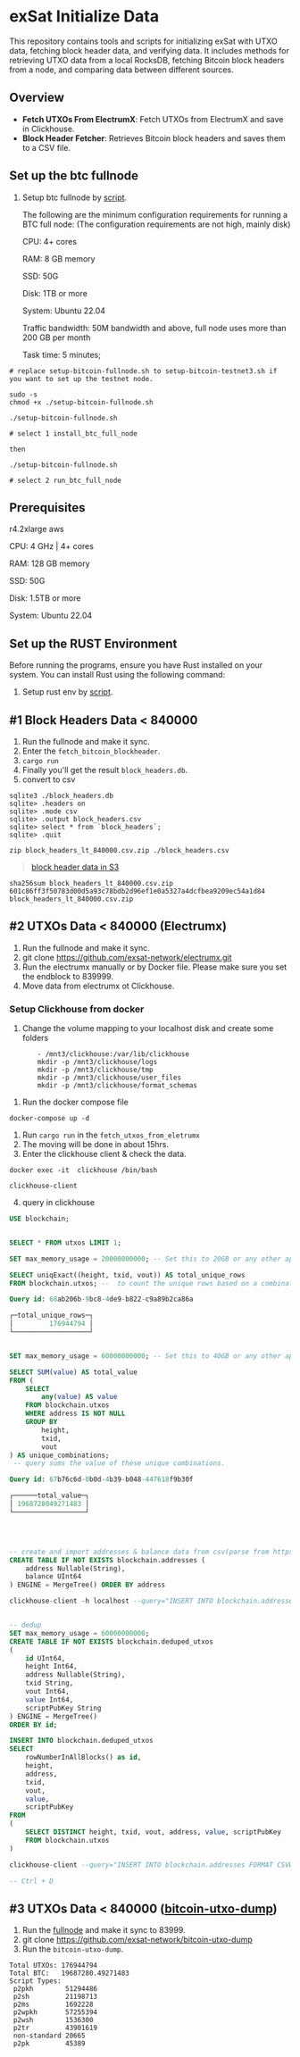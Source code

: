 # exSat Initialize Data

This repository contains tools and scripts for initializing exSat with UTXO data, fetching block header data, and verifying data. It includes methods for retrieving UTXO data from a local RocksDB, fetching Bitcoin block headers from a node, and comparing data between different sources.

## Overview

- **Fetch UTXOs From ElectrumX**: Fetch UTXOs from ElectrumX and save in Clickhouse.
- **Block Header Fetcher**: Retrieves Bitcoin block headers and saves them to a CSV file.



## Set up the btc fullnode

1. Setup btc fullnode by [script](./setup-bitcoin-fullnode.sh).

    The following are the minimum configuration requirements for running a BTC full node: (The configuration requirements are not high, mainly disk)

    CPU: 4+ cores

    RAM: 8 GB memory

    SSD: 50G

    Disk: 1TB or more

    System: Ubuntu 22.04

    Traffic bandwidth: 50M bandwidth and above, full node uses more than 200 GB per month

    Task time: 5 minutes;


```
# replace setup-bitcoin-fullnode.sh to setup-bitcoin-testnet3.sh if you want to set up the testnet node.

sudo -s
chmod +x ./setup-bitcoin-fullnode.sh

./setup-bitcoin-fullnode.sh

# select 1 install_btc_full_node

then 

./setup-bitcoin-fullnode.sh

# select 2 run_btc_full_node

```

## Prerequisites
r4.2xlarge aws

CPU: 4 GHz | 4+ cores

RAM: 128 GB memory

SSD: 50G

Disk: 1.5TB or more

System: Ubuntu 22.04


## Set up the RUST Environment
Before running the programs, ensure you have Rust installed on your system. You can install Rust using the following command:

1. Setup rust env by [script](./setup-rust.sh).


## #1 Block Headers Data < 840000

1. Run the fullnode and make it sync.
2. Enter the `fetch_bitcoin_blockheader`.
3. `cargo run`
4. Finally you'll get the result `block_headers.db`.
5. convert to csv 

```
sqlite3 ./block_headers.db
sqlite> .headers on
sqlite> .mode csv
sqlite> .output block_headers.csv
sqlite> select * from `block_headers`;
sqlite> .quit

zip block_headers_lt_840000.csv.zip ./block_headers.csv
```

> [block header data in S3](https://s3.amazonaws.com/exsat.initialize.data/block_headers_lt_840000.csv.zip)

```shell
sha256sum block_headers_lt_840000.csv.zip
601c86ff3f50783d00d5a93c78bdb2d96ef1e0a5327a4dcfbea9209ec54a1d84  block_headers_lt_840000.csv.zip
```

## #2 UTXOs Data < 840000 (Electrumx)

1. Run the fullnode and make it sync.
2. git clone https://github.com/exsat-network/electrumx.git
3. Run the electrumx manually or by Docker file. Please make sure you set the endblock to 839999.
4. Move data from electrumx ot Clickhouse.

### Setup Clickhouse from docker

1. Change the volume mapping to your localhost disk and create some folders
```shell
       - /mnt3/clickhouse:/var/lib/clickhouse
       mkdir -p /mnt3/clickhouse/logs
       mkdir -p /mnt3/clickhouse/tmp
       mkdir -p /mnt3/clickhouse/user_files
       mkdir -p /mnt3/clickhouse/format_schemas
```
1. Run the docker compose file
```shell
docker-compose up -d
```

1. Run `cargo run` in the `fetch_utxos_from_eletrumx`
2. The moving will be done in about 15hrs.
3. Enter the clickhouse client & check the data.
```shell
docker exec -it  clickhouse /bin/bash

clickhouse-client
```

4. query in clickhouse
```sql
USE blockchain;


SELECT * FROM utxos LIMIT 1;

SET max_memory_usage = 20000000000; -- Set this to 20GB or any other appropriate value

SELECT uniqExact((height, txid, vout)) AS total_unique_rows
FROM blockchain.utxos; --  to count the unique rows based on a combination of height, txid, and vout. 

Query id: 68ab206b-9bc8-4de9-b822-c9a89b2ca86a

┌─total_unique_rows─┐
│         176944794 │
└───────────────────┘


SET max_memory_usage = 60000000000; -- Set this to 40GB or any other appropriate value

SELECT SUM(value) AS total_value
FROM (
    SELECT
        any(value) AS value
    FROM blockchain.utxos
    WHERE address IS NOT NULL
    GROUP BY
        height,
        txid,
        vout
) AS unique_combinations;
 -- query sums the value of these unique combinations.

Query id: 67b76c6d-0b0d-4b39-b048-447618f9b30f

┌──────total_value─┐
│ 1968728049271483 │
└──────────────────┘




-- create and import addresses & balance data from csv(parse from https://github.com/gcarq/rusty-blockparser)
CREATE TABLE IF NOT EXISTS blockchain.addresses (
    address Nullable(String),
    balance UInt64
) ENGINE = MergeTree() ORDER BY address

clickhouse-client -h localhost --query="INSERT INTO blockchain.addresses FORMAT CSVWithNames" --format_csv_delimiter=";" < /var/lib/clickhouse/balances-0-839999.csv


-- dedup
SET max_memory_usage = 60000000000;
CREATE TABLE IF NOT EXISTS blockchain.deduped_utxos
(
    id UInt64,
    height Int64,
    address Nullable(String),
    txid String,
    vout Int64,
    value Int64,
    scriptPubKey String
) ENGINE = MergeTree()
ORDER BY id;

INSERT INTO blockchain.deduped_utxos
SELECT 
    rowNumberInAllBlocks() as id, 
    height, 
    address, 
    txid, 
    vout, 
    value, 
    scriptPubKey
FROM 
(
    SELECT DISTINCT height, txid, vout, address, value, scriptPubKey
    FROM blockchain.utxos
)

clickhouse-client --query="INSERT INTO blockchain.addresses FORMAT CSVWithNames" --format_csv_delimiter=";" < ./balances-0-839999.csv

-- Ctrl + D

```

## #3 UTXOs Data < 840000 ([bitcoin-utxo-dump](https://github.com/exsat-network/bitcoin-utxo-dump))
1. Run the [fullnode](https://github.com/exsat-network/bitcoin) and make it sync to 83999.
2. git clone https://github.com/exsat-network/bitcoin-utxo-dump
3. Run the `bitcoin-utxo-dump`.

```
Total UTXOs: 176944794
Total BTC:   19687280.49271483
Script Types:
 p2pkh        51294486
 p2sh         21198713
 p2ms         1692228
 p2wpkh       57255394
 p2wsh        1536300
 p2tr         43901619
 non-standard 20665
 p2pk         45389
```
